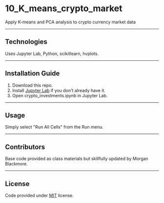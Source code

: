 # 10_K_means_crypto_market

Apply K-means and PCA analysis to crypto currency market data

---

## Technologies  
Uses Jupyter Lab, Python, scikitlearn, hvplots.  

---  

## Installation Guide  
1. Download this repo.  
2. Install [Jupyter Lab](https://jupyterlab.readthedocs.io/en/stable/getting_started/installation.html) if you don't already have it.  
3. Open crypto_investments.ipynb in Jupyter Lab.  

---  

## Usage  
Simply select "Run All Cells" from the Run menu.  

---  

## Contributors  
Base code provided as class materials but skillfully updated by Morgan Blackmore.  

---  

## License  
Code provided under [MIT](https://mit-license.org/) license.
